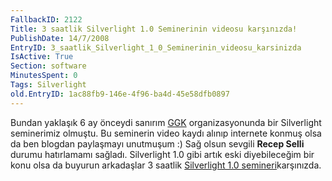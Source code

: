 ```yaml
---
FallbackID: 2122
Title: 3 saatlik Silverlight 1.0 Seminerinin videosu karşınızda!
PublishDate: 14/7/2008
EntryID: 3_saatlik_Silverlight_1_0_Seminerinin_videosu_karsinizda
IsActive: True
Section: software
MinutesSpent: 0
Tags: Silverlight
old.EntryID: 1ac88fb9-146e-4f96-ba4d-45e58dfb0897
---
```

Bundan yaklaşık 6 ay önceydi sanırım
[GGK](http://www.gencgirisimciler.org/) organizasyonunda bir Silverlight
seminerimiz olmuştu. Bu seminerin video kaydı alınıp internete konmuş
olsa da ben blogdan paylaşmayı unutmuşum :) Sağ olsun sevgili **Recep
Selli** durumu hatırlamamı sağladı. Silverlight 1.0 gibi artık eski
diyebileceğim bir konu olsa da buyurun arkadaşlar 3 saatlik [Silverlight
1.0
semineri](http://video.google.com/videoplay?docid=-5195533478324657131&q=daron&ei=DGZ7SNPmMIXq2QLA_ZyABA)karşınızda.


